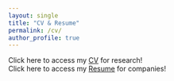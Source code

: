 ```yaml
---
layout: single
title: "CV & Resume"
permalink: /cv/
author_profile: true
---
```


Click here to access my [CV](https://docs.google.com/document/d/1dMEkujqvOJx4K4z_5zEAvPkWZRyypPZI/edit?usp=sharing&ouid=110724775716944507857&rtpof=true&sd=true) for research!
<br>Click here to access my [Resume](https://docs.google.com/document/d/1Fgun9WJWvETTxk2fqL-khawTU8dnPL56R77512LRboQ/edit?usp=sharing) for companies!